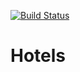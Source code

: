 [![Build Status](https://dev.azure.com/CristianaGrigoriu/Hotels/_apis/build/status/cristianagrigoriu.Hotels?branchName=main)](https://dev.azure.com/CristianaGrigoriu/Hotels/_build/latest?definitionId=2&branchName=main)

# Hotels
